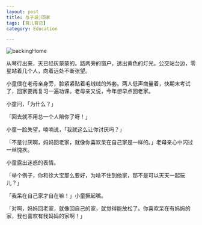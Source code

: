 ```yaml
---
layout: post
title: 与子说|回家
tags: [育儿育己]
category: Education

---
```

![backingHome](https://user-images.githubusercontent.com/23351109/71559121-76cf1d00-2a95-11ea-8833-be6a561e8c25.jpg)

从琴行出来，天已经灰蒙蒙的。路两旁的窗户，透出黄色的灯光。公交站台边，零星站着几个人，向着远处不断张望。

小童偎在老母亲身旁，脸紧紧贴着毛绒绒的外套。两人低声商量着，快期末考试了，回家要再复习一遍功课。老母亲又说，今年想早点回老家。

小童问，「为什么？」

「回去就不用总一个人陪你了呀！」

小童一脸失望，喃喃说，「我就这么让你讨厌吗？」

「不是讨厌啊，妈妈回老家，就像你喜欢呆在自己家是一样的。」老母亲心中闪过一丝愧疚。

小童露出迷惑的表情。

「举个例子，你和徐大宝那么要好，为啥不住到他家，那不是可以天天一起玩儿？」

「我呆在自己家才自在嘛！」小童撅起嘴。

「对啊，妈妈回老家，就像回自己的家，就觉得能放松了。你喜欢呆在有妈妈的家，我也喜欢有我妈妈的家啊！」
